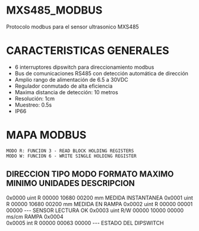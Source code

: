 # MXS485_MODBUS
Protocolo modbus para el sensor ultrasonico MXS485

# CARACTERISTICAS GENERALES
  - 6 interruptores dipswitch para direccionamiento modbus
  - Bus de comunicaciones RS485 con detección automática de dirección
  - Amplio rango de alimentación de 6.5 a 30VDC
  - Regulador conmutado de alta eficiencia
  - Maxima distancia de detección: 10 metros
  - Resolución: 1cm
  - Muestreo: 0.5s
  - IP66
  
# MAPA MODBUS
    MODO R: FUNCION 3 - READ BLOCK HOLDING REGISTERS
    MODO W: FUNCION 6 - WRITE SINGLE HOLDING REGISTER
    
  DIRECCION   TIPO    MODO  FORMATO    MAXIMO      MINIMO    UNIDADES    DESCRIPCION
  ---------------------------------------------------------------------------------------------------------
  0x0000      uint    R     00000      10680       00200     mm          MEDIDA INSTANTANEA
  0x0001      uint    R     00000      10680       00200     mm          MEDIDA EN RAMPA 
  0x0002      uint    R     00000      00001       00000     ---         SENSOR LECTURA OK
  0x0003      uint    R/W   00000      10000       00000     ms/cm       RAMPA
  0x0004        
  0x0005      int     R     00000      00063       00000     ---         ESTADO DEL DIPSWITCH
